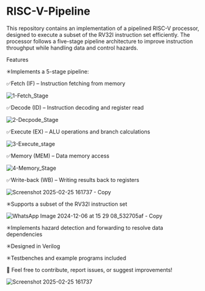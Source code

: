 # RISC-V-Pipeline

This repository contains an implementation of a pipelined RISC-V processor, designed to execute a subset of the RV32I instruction set efficiently. The processor follows a five-stage pipeline architecture to improve instruction throughput while handling data and control hazards.

Features

  ✳Implements a 5-stage pipeline:
  
  ✅Fetch (IF) – Instruction fetching from memory
  
  ![1-Fetch_Stage](https://github.com/user-attachments/assets/93f0baa1-0397-452e-adca-856a9f14c6c2)


  ✅Decode (ID) – Instruction decoding and register read
  
  ![2-Decpode_Stage](https://github.com/user-attachments/assets/4e1854b6-2c89-43d1-8661-c98cf5f27299)


  ✅Execute (EX) – ALU operations and branch calculations
  
  ![3-Execute_stage](https://github.com/user-attachments/assets/4d8ce3f1-2380-4ecc-a0be-72fad04fd609)


  ✅Memory (MEM) – Data memory access
  
  ![4-Memory_Stage](https://github.com/user-attachments/assets/4040bb8c-eeb3-431d-984c-1a9fb36adc3a)


  ✅Write-back (WB) – Writing results back to registers
  
  ![Screenshot 2025-02-25 161737 - Copy](https://github.com/user-attachments/assets/aad1f056-cfba-4b41-8381-da53e460d94a)


  ✳Supports a subset of the RV32I instruction set
  
  ![WhatsApp Image 2024-12-06 at 15 29 08_532705af - Copy](https://github.com/user-attachments/assets/43dccb5d-e8aa-4dba-a42d-1e3ac6d53ea0)


  ✳Implements hazard detection and forwarding to resolve data dependencies

  ✳Designed in Verilog

  ✳Testbenches and example programs included

🚀 Feel free to contribute, report issues, or suggest improvements!

![Screenshot 2025-02-25 161737](https://github.com/user-attachments/assets/08d66922-9b00-4f58-9a2f-ef6e7e3d8a52)
